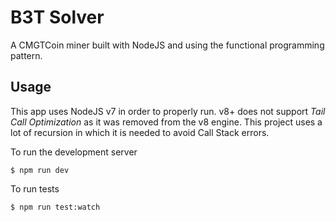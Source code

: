 # B3T Solver
A CMGTCoin miner built with NodeJS and using the functional programming pattern.

## Usage

This app uses NodeJS v7 in order to properly run. v8+ does not support *Tail Call Optimization* as it was removed from the v8 engine. This project uses a lot of recursion in which it is needed to avoid Call Stack errors.

To run the development server

    $ npm run dev

To run tests

    $ npm run test:watch
